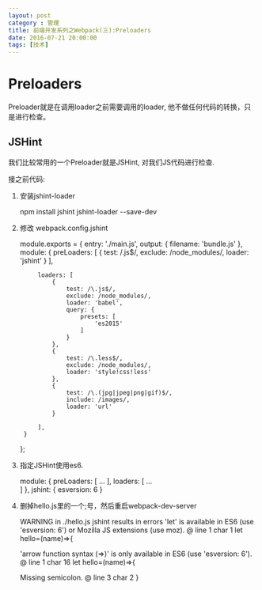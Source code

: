```yaml
---
layout: post
category : 管理
title: 前端开发系列之Webpack(三):Preloaders
date: 2016-07-21 20:00:00
tags: [技术]
---
```


# Preloaders

Preloader就是在调用loader之前需要调用的loader, 他不做任何代码的转换，只是进行检查。

## JSHint

我们比较常用的一个Preloader就是JSHint, 对我们JS代码进行检查.

接之前代码:

1. 安装jshint-loader 
    
    npm install jshint jshint-loader --save-dev

2. 修改 webpack.config.jshint

    module.exports = {
        entry: './main.js',
        output: {
            filename: 'bundle.js'
        },
        module: {
            preLoaders: [
                {
                    test: /\.js$/,
                    exclude: /node_modules/,
                    loader: 'jshint'
                }
            ],

            loaders: [
                {
                    test: /\.js$/,
                    exclude: /node_modules/,
                    loader: 'babel',
                    query: {
                        presets: [
                            'es2015'
                        ]
                    }
                },
                {
                    test: /\.less$/,
                    exclude: /node_modules/,
                    loader: 'style!css!less'
                },
                {
                    test: /\.(jpg|jpeg|png|gif)$/,
                    include: /images/,
                    loader: 'url'
                }

            ],
        }
    };

3. 指定JSHint使用es6.

    module: {
        preLoaders: [
            ...
        ],
        loaders: [
            ...    
        ]
    },
    jshint: {
        esversion: 6
    } 

4. 删掉hello.js里的一个;号，然后重启webpack-dev-server       

    WARNING in ./hello.js
    jshint results in errors
    'let' is available in ES6 (use 'esversion: 6') or Mozilla JS extensions (use moz). @ line 1 char 1
        let hello=(name)=>{

    'arrow function syntax (=>)' is only available in ES6 (use 'esversion: 6'). @ line 1 char 16
        let hello=(name)=>{

    Missing semicolon. @ line 3 char 2
        }